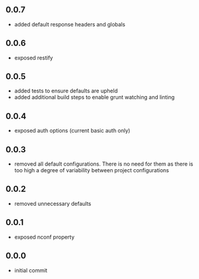 ## 0.0.7

 - added default response headers and globals

## 0.0.6

 - exposed restify

## 0.0.5

 - added tests to ensure defaults are upheld
 - added additional build steps to enable grunt watching and linting

## 0.0.4

 - exposed auth options (current basic auth only)

## 0.0.3

 - removed all default configurations. There is no need for them as there is too high a degree of variability between
 project configurations

 ## 0.0.2

 - removed unnecessary defaults

 ## 0.0.1

 - exposed nconf property

## 0.0.0

  - initial commit